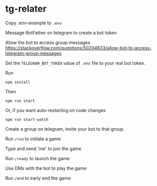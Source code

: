 # tg-relater


Copy .env-example to `.env`

Message BotFather on telegram to create a bot token

Allow the bot to access group messages
https://stackoverflow.com/questions/50204633/allow-bot-to-access-telegram-group-messages

Set the `TELEGRAM_BOT_TOKEN` value of `.env` file to your real bot token.

Run

`npm install`

Then

`npm run start`

Or, if you want auto-restarting on code changes

`npm run start-watch`


Create a group on telegram, invite your bot to that group.

Run `/run` to initiate a game

Type and send 'me' to join the game

Run `/ready` to launch the game

Use DMs with the bot to play the game

Run `/end` to early end the game
